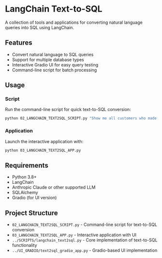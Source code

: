 # LangChain Text-to-SQL

A collection of tools and applications for converting natural language queries into SQL using LangChain.

## Features

- Convert natural language to SQL queries
- Support for multiple database types
- Interactive Gradio UI for easy query testing
- Command-line script for batch processing

## Usage

### Script

Run the command-line script for quick text-to-SQL conversion:

```bash
python 02_LANGCHAIN_TEXT2SQL_SCRIPT.py "Show me all customers who made purchases last month"
```

### Application

Launch the interactive application with:

```bash
python 03_LANGCHAIN_TEXT2SQL_APP.py
```

## Requirements

- Python 3.8+
- LangChain
- Anthropic Claude or other supported LLM
- SQLAlchemy
- Gradio (for UI version)

## Project Structure

- `02_LANGCHAIN_TEXT2SQL_SCRIPT.py` - Command-line script for text-to-SQL conversion
- `03_LANGCHAIN_TEXT2SQL_APP.py` - Interactive application with UI
- `../SCRIPTS/langchain_text2sql.py` - Core implementation of text-to-SQL functionality
- `../UI_GRADIO/text2sql_gradio_app.py` - Gradio-based UI implementation
